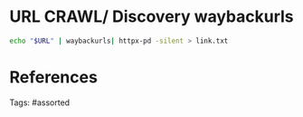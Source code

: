 # URL CRAWL/ Discovery waybackurls
```bash
echo "$URL" | waybackurls| httpx-pd -silent > link.txt
```

# References

Tags:
    #assorted

